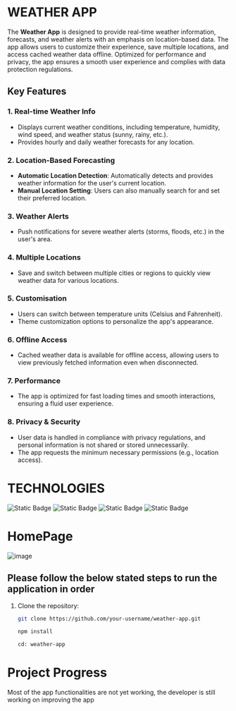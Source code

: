 # WEATHER APP
The **Weather App** is designed to provide real-time weather information, forecasts, and weather alerts with an emphasis on location-based data. The app allows users to customize their experience, save multiple locations, and access cached weather data offline. Optimized for performance and privacy, the app ensures a smooth user experience and complies with data protection regulations.

## Key Features

### 1. Real-time Weather Info
- Displays current weather conditions, including temperature, humidity, wind speed, and weather status (sunny, rainy, etc.).
- Provides hourly and daily weather forecasts for any location.

### 2. Location-Based Forecasting
- **Automatic Location Detection**: Automatically detects and provides weather information for the user's current location.
- **Manual Location Setting**: Users can also manually search for and set their preferred location.

### 3. Weather Alerts
- Push notifications for severe weather alerts (storms, floods, etc.) in the user's area.
  
### 4. Multiple Locations
- Save and switch between multiple cities or regions to quickly view weather data for various locations.

### 5. Customisation
- Users can switch between temperature units (Celsius and Fahrenheit).
- Theme customization options to personalize the app's appearance.

### 6. Offline Access
- Cached weather data is available for offline access, allowing users to view previously fetched information even when disconnected.

### 7. Performance
- The app is optimized for fast loading times and smooth interactions, ensuring a fluid user experience.

### 8. Privacy & Security
- User data is handled in compliance with privacy regulations, and personal information is not shared or stored unnecessarily.
- The app requests the minimum necessary permissions (e.g., location access).

# TECHNOLOGIES
![Static Badge](https://img.shields.io/badge/Material-UI-blue)
![Static Badge](https://img.shields.io/badge/React-JS-blue)
![Static Badge](https://img.shields.io/badge/React-Router-red)
![Static Badge](https://img.shields.io/badge/axios-blue)

# HomePage
![image](https://github.com/user-attachments/assets/13e6b9b1-9fc7-47d5-aa52-73f08d04e576)


## Please follow the below stated steps to run the application in order
1. Clone the repository:

   ```bash
   git clone https://github.com/your-username/weather-app.git

   npm install
   
   cd: weather-app

# Project Progress
Most of the app functionalities are not yet working, the developer is still working on improving the app
   
 




